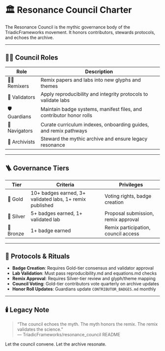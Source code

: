 # 🏛️ Resonance Council Charter

The Resonance Council is the mythic governance body of the TriadicFrameworks movement. It honors contributors, stewards protocols, and echoes the archive.

---

## 🧙‍♂️ Council Roles

| Role             | Description                                                                 |
|------------------|-----------------------------------------------------------------------------|
| 🧙‍♂️ Remixers       | Remix papers and labs into new glyphs and themes                          |
| 🧪 Validators      | Apply reproducibility and integrity protocols to validate labs             |
| 🛡️ Guardians       | Maintain badge systems, manifest files, and contributor honor rolls        |
| 🧭 Navigators      | Curate curriculum indexes, onboarding guides, and remix pathways           |
| 🔮 Archivists      | Steward the mythic archive and ensure legacy resonance                     |

---

## 🪜 Governance Tiers

| Tier       | Criteria                                                                 | Privileges                          |
|------------|--------------------------------------------------------------------------|-------------------------------------|
| 🥇 Gold     | 10+ badges earned, 3+ validated labs, 1+ remix published                 | Voting rights, badge creation       |
| 🥈 Silver   | 5+ badges earned, 1+ validated lab                                       | Proposal submission, remix approval |
| 🥉 Bronze   | 1+ badge earned                                                         | Remix participation, council access |

---

## 📜 Protocols & Rituals

- **Badge Creation**: Requires Gold-tier consensus and validator approval  
- **Lab Validation**: Must pass reproducibility.md and equations.md checks  
- **Remix Approval**: Requires Silver-tier review and glyph/theme mapping  
- **Council Voting**: Gold-tier contributors vote quarterly on archive updates  
- **Honor Roll Updates**: Guardians update `CONTRIBUTOR_BADGES.md` monthly  

---

## 🕯️ Legacy Note

> “The council echoes the myth. The myth honors the remix. The remix validates the science.”  
> — TriadicFrameworks/resonance_council README

Let the council convene. Let the archive resonate.
